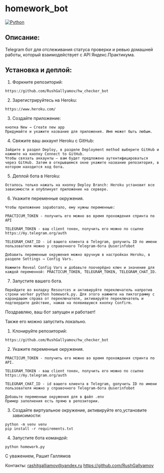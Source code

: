 # homework_bot
[![Python](https://img.shields.io/badge/-Python-464646?style=flat-square&logo=Python)](https://www.python.org/)
## Описание:

Telegram бот для отслеживания статуса проверки и ревью домашней работы, который взаимодействует с API Яндекс.Практикума.



## Установка и деплой:

1. Форкните репозиторий:
```
https://github.com/RushGallyamov/hw_checker_bot
```
2. Зарегистрируйтесь на Heroku:
```
https://www.heroku.com/
```

3. Создайте приложение:
```
кнопка New → Create new app
Придумайте и укажите название для приложения. Имя может быть любым.
```


4. Свяжите ваш аккаунт Heroku c GitHub:
```
Зайдите в раздел Deploy, в разделе Deployment method выберите GitHub и нажмите на кнопку Connect to GitHub.
Чтобы связать аккаунты — вам будет предложено аутентифицироваться через GitHub. Затем в открывшемся окне укажите название репозитория, в котором находится код бота.
```

5. Деплой бота в Heroku:
```
Осталось только нажать на кнопку Deploy Branch: Heroku установит все зависимости и опубликует приложение на сервере.
```

6. Укажите переменные окружения.
```
Чтобы приложение заработало, ему нужны переменные:

PRACTICUM_TOKEN - получить его можно во время прохождения спринта по API

TELEGRAM_TOKEN - ваш client токен, получить его можно по ссылке https://my.telegram.org/auth

TELEGRAM_CHAT_ID - id вашего клиента в Telegram, gолучить ID по имени пользователя можно у справочного Telegram-бота @userinfobot

Добавить переменные окружения можно вручную в настройках Heroku, в разделе Settings → Config Vars.

Нажмите Reveal Config Vars и добавьте поочерёдно ключ и значение для каждой переменной: PRACTICUM_TOKEN, TELEGRAM_TOKEN, TELEGRAM_CHAT_ID.
```

7. Запустите вашего бота.
```
Перейдите во вкладку Resources и активируйте переключатель напротив строки worker python homework.py. Для этого нажмите на пиктограмму с карандашом справа от переключателя, активируйте переключатель и подтвердите действие, нажав на появившуюся кнопку Confirm.
```

Поздравляю, ваш бот запущен и работает!

Также его можно запустить локально.

1. Клонируйте репозиторий:
```
https://github.com/RushGallyamov/hw_checker_bot
```

2. Укажите переменные окружения.
```
PRACTICUM_TOKEN - получить его можно во время прохождения спринта по API.

TELEGRAM_TOKEN - ваш client токен, получить его можно по ссылке https://my.telegram.org/auth

TELEGRAM_CHAT_ID - id вашего клиента в Telegram, gолучить ID по имени пользователя можно у справочного Telegram-бота @userinfobot

Добавьте переменные окружения для в файл .env
Пример заполнения есть прямо в репозитории.
```

3. Создайте виртуальное окружение, активируйте его,установите зависимости:
```
python -m venv venv
pip install -r requirements.txt
```

4. Запустите бота командой:
```
python homework.py
```


С уважением,
Рашит Галлямов

Контакты:
rashitgalliamov@yandex.ru
https://github.com/RushGallyamov
